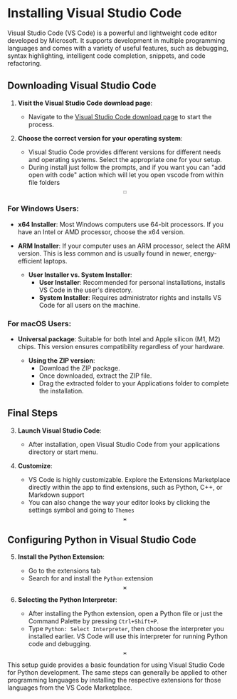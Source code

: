 <style>
img {
    width: 1%;  /* Sets the image width to 50% of the container */
    margin: 10px auto; /* Adds vertical spacing around the image */
    display: block; /* Ensures images are block level, so each starts on a new line */
    border: 2px solid #ccc;
}
</style>
# Installing Visual Studio Code

Visual Studio Code (VS Code) is a powerful and lightweight code editor developed by Microsoft. It supports development in multiple programming languages and comes with a variety of useful features, such as debugging, syntax highlighting, intelligent code completion, snippets, and code refactoring.

## Downloading Visual Studio Code

1. **Visit the Visual Studio Code download page**:
   - Navigate to the [Visual Studio Code download page](https://code.visualstudio.com/Download) to start the process.

2. **Choose the correct version for your operating system**:
   - Visual Studio Code provides different versions for different needs and operating systems. Select the appropriate one for your setup.
   - During install just follow the prompts, and if you want you can "add open with code" action which will let you open vscode from within file folders
   <img src="../images/vscode_setupoptions.png" alt="Options image">


### For Windows Users:
- **x64 Installer**: Most Windows computers use 64-bit processors. If you have an Intel or AMD processor, choose the x64 version.
- **ARM Installer**: If your computer uses an ARM processor, select the ARM version. This is less common and is usually found in newer, energy-efficient laptops.

   - **User Installer vs. System Installer**:
     - **User Installer**: Recommended for personal installations, installs VS Code in the user's directory.
     - **System Installer**: Requires administrator rights and installs VS Code for all users on the machine.

### For macOS Users:
- **Universal package**: Suitable for both Intel and Apple silicon (M1, M2) chips. This version ensures compatibility regardless of your hardware.
  
   - **Using the ZIP version**:
     - Download the ZIP package.
     - Once downloaded, extract the ZIP file.
     - Drag the extracted folder to your Applications folder to complete the installation.

## Final Steps

3. **Launch Visual Studio Code**:
   - After installation, open Visual Studio Code from your applications directory or start menu.

4. **Customize**:
   - VS Code is highly customizable. Explore the Extensions Marketplace directly within the app to find extensions, such as Python, C++, or Markdown support
   - You can also change the way your editor looks by clicking the settings symbol and going to `Themes`
   <img src="../images/vscode_themes.png" alt="theme image">

## Configuring Python in Visual Studio Code

5. **Install the Python Extension**:
   - Go to the extensions tab
   - Search for and install the `Python` extension
   <img src="../images/vscode_pyextension.png" alt="theme image">

6. **Selecting the Python Interpreter**:
   - After installing the Python extension, open a Python file or just the Command Palette by pressing `Ctrl+Shift+P`.
   - Type `Python: Select Interpreter`, then choose the interpreter you installed earlier. VS Code will use this interpreter for running Python code and debugging.
   <img src="../images/vscode_interpreter.png" alt="theme image">

This setup guide provides a basic foundation for using Visual Studio Code for Python development. The same steps can generally be applied to other programming languages by installing the respective extensions for those languages from the VS Code Marketplace.
